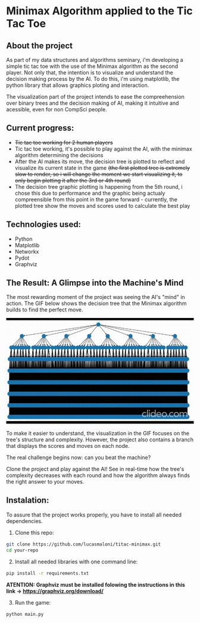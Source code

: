 # Minimax Algorithm applied to the Tic Tac Toe

## About the project

As part of my data structures and algorithms seminary, i'm developing a simple tic tac toe with the use of the Minimax algorithm as the second player. Not only that, the intention is to visualize and understand the decision making process by the AI. To do this, i'm using matplotlib, the python library that allows graphics ploting and interaction.

The visualization part of the project intends to ease the compreehension over binary trees and the decision making of AI, making it intuitive and acessible, even for non CompSci people.

## Current progress:

- ~~Tic tac toe working for 2 human players~~
- Tic tac toe working, it's possible to play against the AI, with the minimax algorithm determining the decisions
- After the AI makes its move, the decision tree is plotted to reflect and visualize its current state in the game ~~(the first plotted tree is extremely slow to render, so i will change the moment we start visualizing it, to only begin plotting it after the 3rd or 4th round)~~
- The decision tree graphic plotting is happening from the 5th round, i chose this due to performance and the graphic being actualy compreensible from this point in the game forward - currently, the plotted tree show the moves and scores used to calculate the best play

## Technologies used:

- Python
- Matplotlib
- Networkx
- Pydot
- Graphviz

## The Result: A Glimpse into the Machine's Mind
The most rewarding moment of the project was seeing the AI's "mind" in action. The GIF below shows the decision tree that the Minimax algorithm builds to find the perfect move.

![Decision Tree GIF](https://github.com/lucasmaloni/titac-minimax/blob/main/gif%20plot.gif)

To make it easier to understand, the visualization in the GIF focuses on the tree's structure and complexity. However, the project also contains a branch that displays the scores and moves on each node.

The real challenge begins now: can you beat the machine?

Clone the project and play against the AI! See in real-time how the tree's complexity decreases with each round and how the algorithm always finds the right answer to your moves.

## Instalation:

To assure that the project works properly, you have to install all needed dependencies.

1. Clone this repo:
```bash
git clone https://github.com/lucasmaloni/titac-minimax.git
cd your-repo
```

2. Install all needed libraries with one command line:
```bash
pip install -r requirements.txt
```
**ATENTION: Graphviz must be installed folowing the instructions in this link -> https://graphviz.org/download/**

3. Run the game:
```bash
python main.py
```
